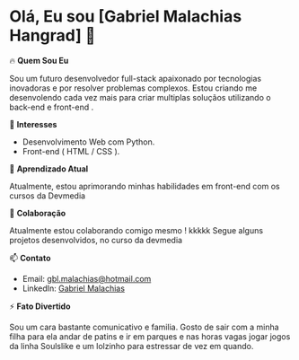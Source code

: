 # Olá, Eu sou [Gabriel Malachias Hangrad] 👋

🔥 **Quem Sou Eu**

Sou um futuro desenvolvedor full-stack apaixonado por tecnologias inovadoras e por resolver problemas complexos. Estou criando me desenvolendo cada vez mais para criar multiplas soluçãos
utilizando o back-end e front-end .

👀 **Interesses**

- Desenvolvimento Web com Python.
- Front-end ( HTML / CSS ).

🌱 **Aprendizado Atual**

Atualmente, estou aprimorando minhas habilidades em front-end com os cursos da Devmedia

💞️ **Colaboração**

Atualmente estou colaborando comigo mesmo ! kkkkk
Segue alguns projetos desenvolvidos, no curso da devmedia

📫 **Contato**

- Email: gbl.malachias@hotmail.com
- LinkedIn: [Gabriel Malachias](https://www.linkedin.com/in/gabriel-malachias-b1b19b91/)

⚡ **Fato Divertido**

Sou um cara bastante comunicativo e familia. Gosto de sair com a minha filha para ela andar de patins e ir em parques e nas horas vagas jogar jogos da linha Soulslike e um lolzinho para estressar de vez em quando. 
<!---
GBRL-MalachiaS/GBRL-MalachiaS is a ✨ special ✨ repository because its `README.md` (this file) appears on your GitHub profile.
You can click the Preview link to take a look at your changes.
--->
